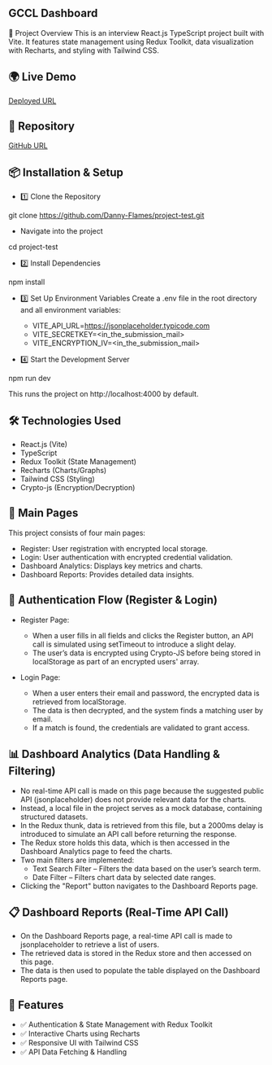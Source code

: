 
## GCCL Dashboard
🚀 Project Overview
This is an interview React.js TypeScript project built with Vite. It features state management using Redux Toolkit, data visualization with Recharts, and styling with Tailwind CSS.

## 🌍 Live Demo
[Deployed URL](https://gems-dashboard.vercel.app/auth/login)

## 📂 Repository
[GitHub URL](https://github.com/Danny-Flames/project-test.git)

## 📦 Installation & Setup
- 1️⃣ Clone the Repository

git clone https://github.com/Danny-Flames/project-test.git

- Navigate into the project

cd project-test

- 2️⃣ Install Dependencies

npm install

- 3️⃣ Set Up Environment Variables
Create a .env file in the root directory and all environment variables:

    - VITE_API_URL=https://jsonplaceholder.typicode.com
    - VITE_SECRETKEY=<in_the_submission_mail>
    - VITE_ENCRYPTION_IV=<in_the_submission_mail>

- 4️⃣ Start the Development Server

npm run dev

This runs the project on http://localhost:4000 by default.

## 🛠️ Technologies Used
- React.js (Vite)
- TypeScript
- Redux Toolkit (State Management)
- Recharts (Charts/Graphs)
- Tailwind CSS (Styling)
- Crypto-js (Encryption/Decryption)

## 📌 Main Pages
This project consists of four main pages:

- Register: User registration with encrypted local storage.
- Login: User authentication with encrypted credential validation.
- Dashboard Analytics: Displays key metrics and charts.
- Dashboard Reports: Provides detailed data insights.

## 🔐 Authentication Flow (Register & Login)
- Register Page:
    - When a user fills in all fields and clicks the Register button, an API call is simulated using setTimeout to introduce a slight delay.
    - The user’s data is encrypted using Crypto-JS before being stored in localStorage as part of an encrypted users' array.

- Login Page:
    - When a user enters their email and password, the encrypted data is retrieved from localStorage.
    - The data is then decrypted, and the system finds a matching user by email.
    - If a match is found, the credentials are validated to grant access.

## 📊 Dashboard Analytics (Data Handling & Filtering)
- No real-time API call is made on this page because the suggested public API (jsonplaceholder) does not provide relevant data for the charts.
- Instead, a local file in the project serves as a mock database, containing structured datasets.
- In the Redux thunk, data is retrieved from this file, but a 2000ms delay is introduced to simulate an API call before returning the response.
- The Redux store holds this data, which is then accessed in the Dashboard Analytics page to feed the charts.
- Two main filters are implemented:
    - Text Search Filter – Filters the data based on the user’s search term.
    - Date Filter – Filters chart data by selected date ranges.
- Clicking the "Report" button navigates to the Dashboard Reports page.

## 📋 Dashboard Reports (Real-Time API Call)
- On the Dashboard Reports page, a real-time API call is made to jsonplaceholder to retrieve a list of users.
- The retrieved data is stored in the Redux store and then accessed on this page.
- The data is then used to populate the table displayed on the Dashboard Reports page.

## 📌 Features
- ✅ Authentication & State Management with Redux Toolkit
- ✅ Interactive Charts using Recharts
- ✅ Responsive UI with Tailwind CSS
- ✅ API Data Fetching & Handling